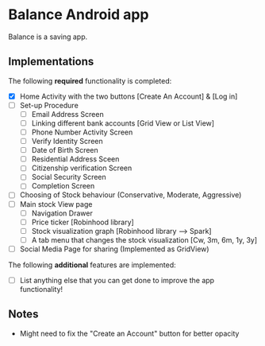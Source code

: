 # Balance Android app

Balance is a saving app.

## Implementations

The following **required** functionality is completed:

- [x] Home Activity with the two buttons [Create An Account] & [Log in]
- [ ] Set-up Procedure
  - [ ] Email Address Screen
  - [ ] Linking different bank accounts [Grid View or List View]
  - [ ] Phone Number Activity Screen
  - [ ] Verify Identity Screen
  - [ ] Date of Birth Screen
  - [ ] Residential Address Sceen
  - [ ] Citizenship verification Screen
  - [ ] Social Security Screen
  - [ ] Completion Screen
- [ ] Choosing of Stock behaviour (Conservative, Moderate, Aggressive)
- [ ] Main stock View page
   - [ ] Navigation Drawer
   - [ ] Price ticker              [Robinhood library]
   - [ ] Stock visualization graph [Robinhood library --> Spark]
   - [ ] A tab menu that changes the stock visualization [Cw, 3m, 6m, 1y, 3y]
- [ ] Social Media Page for sharing (Implemented as GridView)

The following **additional** features are implemented:

- [ ] List anything else that you can get done to improve the app functionality!

## Notes
- Might need to fix the "Create an Account" button for better opacity
